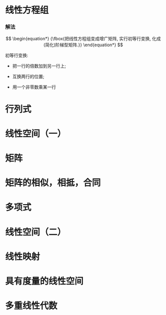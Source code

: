 # 线性方程组

### 解法

$$
\begin{equation*}
{\fbox{把线性方程组变成增广矩阵, 实行初等行变换, 化成(简化)阶梯型矩阵.}}
\end{equation*}
$$

初等行变换:

+ 把一行的倍数加到另一行上;

+ 互换两行的位置;
+ 用一个非零数乘某一行

# 行列式

# 线性空间（一）

# 矩阵

# 矩阵的相似，相抵，合同

# 多项式

# 线性空间（二）

# 线性映射

# 具有度量的线性空间

# 多重线性代数